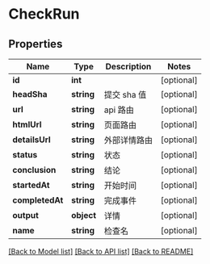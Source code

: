# CheckRun

## Properties

Name | Type | Description | Notes
------------ | ------------- | ------------- | -------------
**id** | **int** |  | [optional] 
**headSha** | **string** | 提交 sha 值 | [optional] 
**url** | **string** | api 路由 | [optional] 
**htmlUrl** | **string** | 页面路由 | [optional] 
**detailsUrl** | **string** | 外部详情路由 | [optional] 
**status** | **string** | 状态 | [optional] 
**conclusion** | **string** | 结论 | [optional] 
**startedAt** | **string** | 开始时间 | [optional] 
**completedAt** | **string** | 完成事件 | [optional] 
**output** | **object** | 详情 | [optional] 
**name** | **string** | 检查名 | [optional] 

[[Back to Model list]](../../README.md#documentation-for-models) [[Back to API list]](../../README.md#documentation-for-api-endpoints) [[Back to README]](../../README.md)


